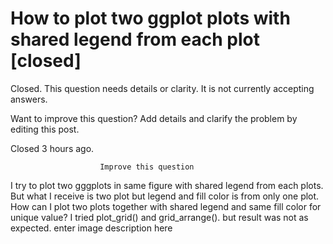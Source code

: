 
# How to plot two ggplot plots with shared legend from each plot [closed]







Closed. This question needs details or clarity. It is not currently accepting answers.
                        
                    










Want to improve this question? Add details and clarify the problem by editing this post.


Closed 3 hours ago.







                        Improve this question
                    



I try to plot two gggplots in same figure with shared legend from each plots. But what I receive is two plot but legend and fill color is from only one plot. How can I plot two plots together with shared legend and same fill color for unique value?
I tried plot_grid() and grid_arrange(). but result was not as expected.
enter image description here

        
